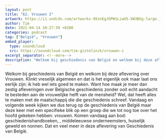 ```yaml
---
layout: post
title: "62. Vrouwen I"
artwork: https://i1.sndcdn.com/artworks-9XznEgJOPW1LiwU5-XW3BGg-large.jpg
author: Tim
date: 2021-04-14 10:27:59 +0200
categories: podcast
tag: ["België", "Vrouwen"]
embed_player:
  type: soundcloud
  src: https://soundcloud.com/tim-gistelinck/vrouwen-i
excerpt_separator: <!--more-->
description: "Welkom bij geschiedenis van België en welkom bij deze aflevering over Vrouwen."
---
```

Welkom bij geschiedenis van België en welkom bij deze aflevering over Vrouwen. Klinkt vreselijk algemeen en dat is het eigenlijk ook maar laat ons eerlijk zijn: ik heb wel iets goed te maken. Want hoe maak je meer dan zestig afleveringen over Belgische geschiedenis zonder ooit echt aandacht te besteden aan de vrouwelijke helft van de mensheid? Wel, dat heeft alles te maken met de maatschappij die die geschiedenis schreef. Vandaag en volgende week kijken we dus terug op de geschiedenis van België maar deze keer met een specifieke blik op een groep die we tot nog toe over het hoofd gekeken hebben: vrouwen. Komen vandaag aan bod: geschiedenishandboeken, , middeleeuwse onderneemsters, huiselijk geweld en nonnen. Dat en veel meer in deze aflevering van Geschiedenis van België.